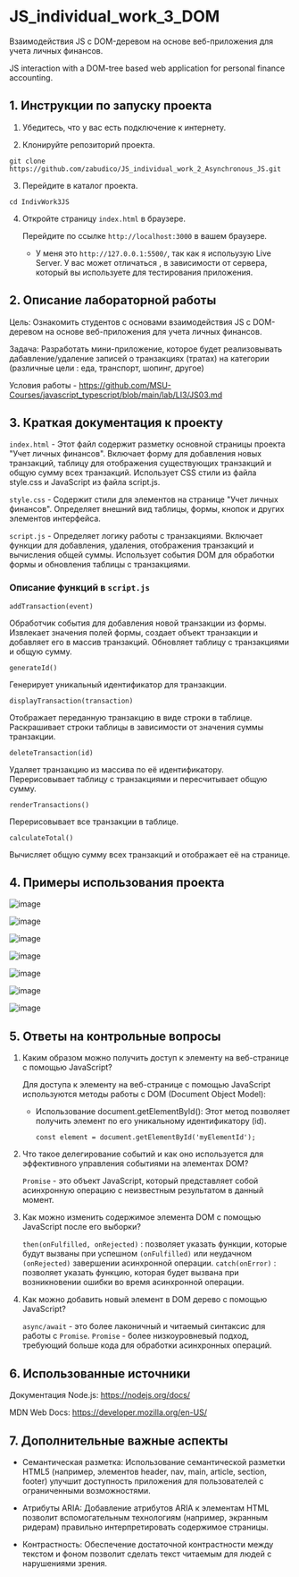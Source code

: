 # JS_individual_work_3_DOM

Взаимодействия JS с DOM-деревом на основе веб-приложения для учета личных финансов.

JS interaction with a DOM-tree based web application for personal finance accounting.

## 1. Инструкции по запуску проекта

1. Убедитесь, что у вас есть подключение к интернету.

2. Клонируйте репозиторий проекта.
   
```  
git clone https://github.com/zabudico/JS_individual_work_2_Asynchronous_JS.git
```

3. Перейдите в каталог проекта.
```
cd IndivWork3JS
```

4. Откройте страницу `index.html` в браузере.
   
   Перейдите по ссылке `http://localhost:3000` в вашем браузере.

   * У меня это `http://127.0.0.1:5500/`, так как я испольузую Live Server. У вас может отличаться , в зависимости от сервера, который вы используете для тестирования приложения.

## 2. Описание лабораторной работы

Цель: Ознакомить студентов с основами взаимодействия JS с DOM-деревом на основе веб-приложения для учета личных финансов.

Задача: Разработать мини-приложение, которое будет реализовывать дабавление/удаление записей о транзакциях (тратах) на категории (различные цели : еда, транспорт, шопинг, другое)

Условия работы - https://github.com/MSU-Courses/javascript_typescript/blob/main/lab/LI3/JS03.md

## 3. Краткая документация к проекту

   `index.html` - Этот файл содержит разметку основной страницы проекта "Учет личных финансов".
Включает форму для добавления новых транзакций, таблицу для отображения существующих транзакций и общую сумму всех транзакций.
Использует CSS стили из файла style.css и JavaScript из файла script.js.

   `style.css` - Содержит стили для элементов на странице "Учет личных финансов".
Определяет внешний вид таблицы, формы, кнопок и других элементов интерфейса.

  `script.js` - Определяет логику работы с транзакциями.
Включает функции для добавления, удаления, отображения транзакций и вычисления общей суммы.
Использует события DOM для обработки формы и обновления таблицы с транзакциями.

### Описание функций в `script.js`

`addTransaction(event)`

Обработчик события для добавления новой транзакции из формы.
Извлекает значения полей формы, создает объект транзакции и добавляет его в массив транзакций.
Обновляет таблицу с транзакциями и общую сумму.

`generateId()`

Генерирует уникальный идентификатор для транзакции.

`displayTransaction(transaction)`

Отображает переданную транзакцию в виде строки в таблице.
Раскрашивает строки таблицы в зависимости от значения суммы транзакции.

`deleteTransaction(id)`

Удаляет транзакцию из массива по её идентификатору.
Перерисовывает таблицу с транзакциями и пересчитывает общую сумму.

`renderTransactions()`

Перерисовывает все транзакции в таблице.

`calculateTotal()`

Вычисляет общую сумму всех транзакций и отображает её на странице.

## 4. Примеры использования проекта

![image](https://github.com/zabudico/JS_individual_work_3_DOM/assets/112975702/720cc227-5e28-49ee-8aed-a72091425e5e)

![image](https://github.com/zabudico/JS_individual_work_3_DOM/assets/112975702/294db36b-136a-4c0c-9fe9-624d37c547f4)

![image](https://github.com/zabudico/JS_individual_work_3_DOM/assets/112975702/b01bb7a4-f5e9-4c30-818d-77e5f64e0271)

![image](https://github.com/zabudico/JS_individual_work_3_DOM/assets/112975702/7d46455b-4b4b-4045-a997-5db41795229d)

![image](https://github.com/zabudico/JS_individual_work_3_DOM/assets/112975702/1b6ffa90-9995-45fa-81c7-367c6e891010)

![image](https://github.com/zabudico/JS_individual_work_3_DOM/assets/112975702/cd71a19d-394d-4509-8f3c-b80c6bafff25)

![image](https://github.com/zabudico/JS_individual_work_3_DOM/assets/112975702/b7bffec3-3307-4c64-b2c3-c4b481b5e9c6)

## 5. Ответы на контрольные вопросы

1. Каким образом можно получить доступ к элементу на веб-странице с помощью JavaScript?

   Для доступа к элементу на веб-странице с помощью JavaScript используются методы работы с DOM (Document Object Model):
      - Использование document.getElementById(): Этот метод позволяет получить элемент по его уникальному идентификатору (id).
        ```
        const element = document.getElementById('myElementId');
        ```

3. Что такое делегирование событий и как оно используется для эффективного управления событиями на элементах DOM?
 
      `Promise` - это объект JavaScript, который представляет собой асинхронную операцию с неизвестным результатом в данный момент.

4. Как можно изменить содержимое элемента DOM с помощью JavaScript после его выборки?

      `then(onFulfilled, onRejected)` : позволяет указать функции, которые будут вызваны при успешном `(onFulfilled)` или неудачном `(onRejected)` завершении асинхронной операции.
      `catch(onError)` : позволяет указать функцию, которая будет вызвана при возникновении ошибки во время асинхронной операции.

5. Как можно добавить новый элемент в DOM дерево с помощью JavaScript?

      `async/await` - это более лаконичный и читаемый синтаксис для работы с `Promise`.
      `Promise` - более низкоуровневый подход, требующий больше кода для обработки асинхронных операций.

## 6. Использованные источники

   Документация Node.js: https://nodejs.org/docs/

   MDN Web Docs: https://developer.mozilla.org/en-US/

## 7. Дополнительные важные аспекты

   * Семантическая разметка: Использование семантической разметки HTML5 (например, элементов header, nav, main, article, section, footer) улучшит доступность приложения для пользователей с ограниченными                возможностями.

   * Атрибуты ARIA: Добавление атрибутов ARIA к элементам HTML позволит вспомогательным технологиям (например, экранным ридерам) правильно интерпретировать содержимое страницы.

   * Контрастность: Обеспечение достаточной контрастности между текстом и фоном позволит сделать текст читаемым для людей с нарушениями зрения.
